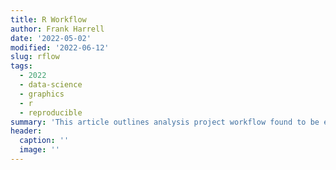 ```yaml
--- 
title: R Workflow
author: Frank Harrell
date: '2022-05-02'
modified: '2022-06-12'
slug: rflow
tags:
  - 2022
  - data-science
  - graphics
  - r
  - reproducible
summary: 'This article outlines analysis project workflow found to be efficient in making reproducible research reports using R with `Quarto`.  I start by covering the creation of annotated analysis files, discovering missing data patterns, and running descriptive statistics on with goals of understanding the data and the quality and completeness of the data.  Functions in the `Hmisc` package are used to annotate data frames and data tables with labels and units of measurement and to produce tabular and graphical statistical summaries. Several examples of processing and manipulating data using the `data.table` package are given.  Much attention is paid to the use of minimal-assumption methods for describing relationships with continuous variables, avoiding disasters such as computing mean Y as a function of quintiles of body mass index.  Examples of diagramming exclusions of observations from analysis, caching results, doing parallel processing, and running simulations are presented.  This article is a synopsis of the [R Workflow electronic book](https://hbiostat.org/rflow).'
header:
  caption: ''
  image: ''
---
```

